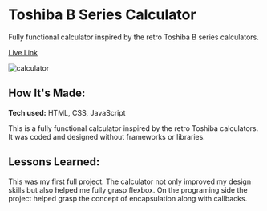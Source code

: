 # Toshiba B Series Calculator
Fully functional calculator inspired by the retro Toshiba B series calculators.

[Live Link](https://kevinmarindev.github.io/Infamous-Calculator/)

![calculator](https://res.cloudinary.com/dpivoqpxh/image/upload/v1649742487/Screen_Shot_2022-01-07_at_5.03.53_PM_pt8gs8.png)

## How It's Made:

**Tech used:** HTML, CSS, JavaScript

This is a fully functional calculator inspired by the retro Toshiba calculators. It was coded and designed without frameworks or libraries. 

## Lessons Learned:

This was my first full project. The calculator not only improved my design skills but also helped me fully grasp flexbox. On the programing side the project helped grasp the concept of encapsulation along with callbacks. 
